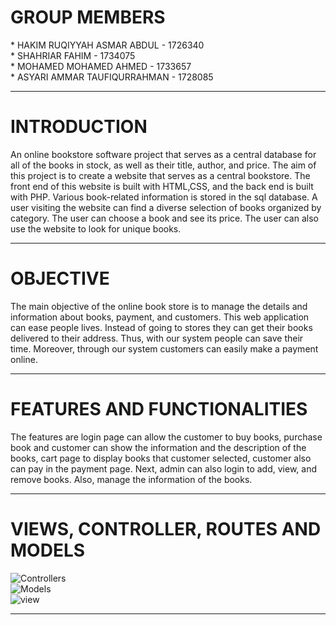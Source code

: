 <h1>GROUP MEMBERS</h1>
* HAKIM RUQIYYAH ASMAR ABDUL - 1726340 <br>
* SHAHRIAR FAHIM - 1734075 <br>
* MOHAMED MOHAMED AHMED - 1733657 <br>
* ASYARI AMMAR TAUFIQURRAHMAN - 1728085 <br>

<hr>
<h1>INTRODUCTION</h1>
<p> An online bookstore software project that serves as a central database for all of the books in stock, as well as their title, author, and price. The aim of this project is to create a website that serves as a central bookstore. The front end of this website is built with HTML,CSS, and the back end is built with PHP. Various book-related information is stored in the sql database. A user visiting the website can find a diverse selection of books organized by category. The user can choose a book and see its price. The user can also use the website to look for unique books.<br></p>
<hr>
<h1>OBJECTIVE</h1>
<p>The main objective of the online book store is to manage the details and information about books, payment, and customers. This web application can ease people lives. Instead of going to stores they can get their books delivered to their address. Thus, with our system people can save their time. Moreover, through our system customers can easily make a payment online.</p>
<hr>
<h1>FEATURES AND FUNCTIONALITIES</h1>
<p>The features are login page can allow the customer to buy books, purchase book and customer can show the information and the description of the books, cart page to display books that customer selected, customer also can pay in the payment page. Next, admin can also login to add, view, and remove books. Also, manage the information of the books.</p>
<hr>
<h1>VIEWS, CONTROLLER, ROUTES AND MODELS</h1>

![Controllers](https://user-images.githubusercontent.com/61781654/121979825-83e0e880-cdbd-11eb-924d-4b4ca758fa2a.PNG) <br>
![Models](https://user-images.githubusercontent.com/61781654/121979842-893e3300-cdbd-11eb-80e3-1030884c74a6.PNG) <br>
![view](https://user-images.githubusercontent.com/61781654/121979848-8ba08d00-cdbd-11eb-9f5a-461e27e8a13d.PNG) 
<hr>


